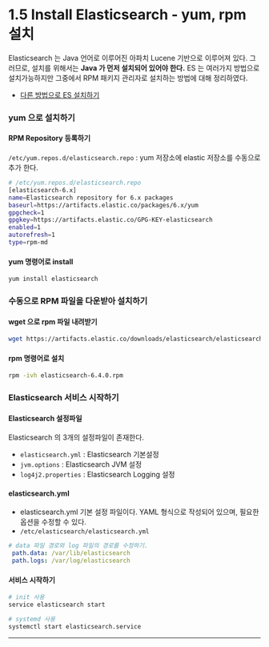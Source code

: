 # 1.5 Install Elasticsearch - yum, rpm 설치


Elasticsearch 는 Java 언어로 이루어진 아파치 Lucene 기반으로 이루어져 있다. 그러므로, 설치를 위해서는 **Java 가 먼저 설치되어 있어야 한다.** ES 는 여러가지 방법으로 설치가능하지만 그중에서 RPM 패키지 관리자로 설치하는 방법에 대해 정리하였다.

+ [다른 방법으로 ES 설치하기](https://www.elastic.co/guide/en/elasticsearch/reference/current/install-elasticsearch.html)

### yum 으로 설치하기
#### RPM Repository 등록하기
`/etc/yum.repos.d/elasticsearch.repo` : yum 저장소에 elastic 저장소를 수동으로 추가 한다.

```bash
# /etc/yum.repos.d/elasticsearch.repo
[elasticsearch-6.x]
name=Elasticsearch repository for 6.x packages
baseurl=https://artifacts.elastic.co/packages/6.x/yum
gpgcheck=1
gpgkey=https://artifacts.elastic.co/GPG-KEY-elasticsearch
enabled=1
autorefresh=1
type=rpm-md 
```

#### yum 명령어로 install
```bash 
yum install elasticsearch
```

### 수동으로 RPM 파일을 다운받아 설치하기
#### wget 으로 rpm 파일 내려받기
```bash
wget https://artifacts.elastic.co/downloads/elasticsearch/elasticsearch-6.4.0.rpm
```

#### rpm 명령어로 설치
```bash
rpm -ivh elasticsearch-6.4.0.rpm
```

### Elasticsearch 서비스 시작하기
#### Elasticsearch 설정파일
Elasticsearch 의 3개의 설정파일이 존재한다.

* `elasticsearch.yml` : Elasticsearch 기본설정 
* `jvm.options` : Elasticsearch JVM 설정
* `log4j2.properties` : Elasticsearch Logging 설정

#### elasticsearch.yml
* elasticsearch.yml 기본 설정 파일이다. YAML 형식으로 작성되어 있으며, 필요한 옵션을 수정할 수 있다.
* `/etc/elasticsearch/elasticsearch.yml` 
```yaml
# data 파일 경로와 log 파일의 경로를 수정하기.
 path.data: /var/lib/elasticsearch
 path.logs: /var/log/elasticsearch
```
#### 서비스 시작하기
```bash
# init 사용
service elasticsearch start
```
```bash
# systemd 사용
systemctl start elasticsearch.service
```
---

